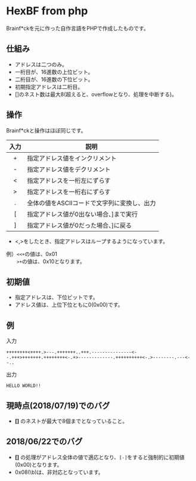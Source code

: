 # HexBF from php
Brainf*ckを元に作った自作言語をPHPで作成したものです。
## 仕組み
* アドレスは二つのみ。
* 一桁目が、16進数の上位ビット。
* 二桁目が、16進数の下位ビット。
* 初期指定アドレスは二桁目。
* []のネスト数は最大8(超えると、overflowとなり、処理を中断する)。
## 操作
Brainf*ckと操作はほぼ同じです。

|入力|説明| 
:----:| ----
|+|指定アドレス値をインクリメント|
|-|指定アドレス値をデクリメント|
|<|指定アドレスを一桁左にずらす|
|>|指定アドレスを一桁右にずらす|
|.|全体の値をASCIIコードで文字列に変換し、出力|
|[|指定アドレス値が0出ない場合、]まで実行|
|]|指定アドレス値が0だった場合、]に戻る|:

* <,>をしたとき、指定アドレスはループするようになっています。

例）```<<+```の値は、0x01<br>
　　```>+```の値は、0x10となります。
## 初期値
* 指定アドレスは、下位ビットです。
* アドレス値は、上位下位ともに0(0x00)です。
## 例
入力
```
++++++++<++++.>---.+++++++..+++.---------------<--.+++>+++++++.++++++++<-.+>-------------.++++++++++<-.>--------.---<--..
```
出力
```
HELLO WORLD!!
```
## 現時点(2018/07/19)でのバグ
* **[]** のネストが最大で8個までとなっていること。
## 2018/06/22でのバグ
* **[]** の処理がアドレス全体の値で適応となり、```[-]```をすると強制的に初期値(0x00)となります。
* 0x08(\b)は、非対応となっています。
